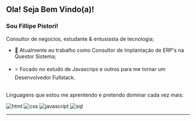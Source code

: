 
<h2>Ola! Seja Bem Vindo(a)!
<h3>Sou Fillipe Pistori!</h3>
</h2>

<p>Consultor de negocios, estudante & entusiasta de tecnologia;<br>
   <ul>
    <li>💼 Atualmente eu trabalho como Consultor de Implantação de ERP's na Questor Sistema;</li><br>
    <li>⭐ Focado no estudo de Javascrips e outros para me tornar um Desenvolvedor Fullstack.</li><br>
  </ul>
</p>
<p>
  
Linguagens que estou me aprentendo e pretendo dominar cada vez mais:

![html](https://github.com/FillipePistori/FillipePistori/assets/158501870/4cda2159-f020-4ec0-937c-0665c6129738)
![css](https://github.com/FillipePistori/FillipePistori/assets/158501870/24885b2b-bbf4-45b4-9a0f-302619d935a9)
![javascript](https://github.com/FillipePistori/FillipePistori/assets/158501870/0cd57fc9-ec2c-4a98-9db4-ad286f06e09c)
![sql](https://github.com/FillipePistori/FillipePistori/assets/158501870/9c46e94b-d427-4ff7-9a41-082ea8c8b02b)


</p>

<hr>
